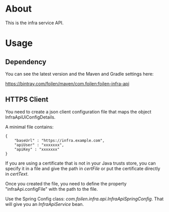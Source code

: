 # About

This is the infra service API.

# Usage

## Dependency

You can see the latest version and the Maven and Gradle settings here:

https://bintray.com/foilen/maven/com.foilen:foilen-infra-api

## HTTPS Client

You need to create a json client configuration file that maps the object InfraApiUiConfigDetails.

A minimal file contains:

```
{
	"baseUrl" : "https://infra.example.com",
	"apiUser" : "xxxxxxx",
	"apiKey" : "xxxxxxx"
}
```

If you are using a certificate that is not in your Java trusts store, you can specify it in a file and give the path in *certFile* or put the certificate directly in *certText*. 

Once you created the file, you need to define the property "infraApi.configFile" with the path to the file.

Use the Spring Config class: *com.foilen.infra.api.InfraApiSpringConfig*. That will give you an *InfraApiService* bean.

